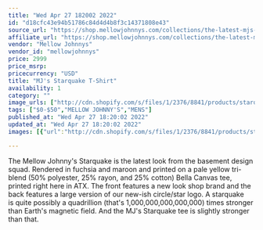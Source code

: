 ```yaml
---
title: "Wed Apr 27 182002 2022"
id: "d18cfc43e94b51786c84d4d4b8f3c14371808e43"
source_url: "https://shop.mellowjohnnys.com/collections/the-latest-mjs-gear/products/mjs-starquake-t-shirt"
affiliate_url: "https://shop.mellowjohnnys.com/collections/the-latest-mjs-gear/products/mjs-starquake-t-shirt"
vendor: "Mellow Johnnys"
vendor_id: "mellowjohnnys"
price: 2999
price_msrp: 
pricecurrency: "USD"
title: "MJ's Starquake T-Shirt"
availability: 1
category: ""
image_urls: ["http://cdn.shopify.com/s/files/1/2376/8841/products/starquakef_1_1200x1200.png?v=1647034124","http://cdn.shopify.com/s/files/1/2376/8841/products/starquakeb_1_1200x1200.png?v=1647034182"]
tags: ["$0-$50","MELLOW JOHNNY'S","MENS"]
published_at: "Wed Apr 27 18:20:02 2022"
updated_at: "Wed Apr 27 18:20:02 2022"
images: [{"url":"http://cdn.shopify.com/s/files/1/2376/8841/products/starquakef_1_1200x1200.png?v=1647034124","path":"full/2ab05e9be3e9ca9234bc913134c1cf854b1fd467.jpg","checksum":"7222105082739e8845dc23f2e3bb817a","status":"downloaded"},{"url":"http://cdn.shopify.com/s/files/1/2376/8841/products/starquakeb_1_1200x1200.png?v=1647034182","path":"full/9a991f0ffe9a2bf6ad1aa706d92990f2b172c024.jpg","checksum":"30da77fa99931aa9a076807219241b3e","status":"downloaded"}]

---
```

The Mellow Johnny's Starquake is the latest look from the basement design squad. Rendered in fuchsia and maroon and printed on a pale yellow tri-blend (50% polyester, 25% rayon, and 25% cotton) Bella Canvas tee, printed right here in ATX. The front features a new look shop brand and the back features a large version of our new-ish circle/star logo. A starquake is quite possibly a quadrillion (that's 1,000,000,000,000,000) times stronger than Earth's magnetic field. And the MJ's Starquake tee is slightly stronger than that.